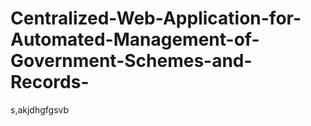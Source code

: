 # Centralized-Web-Application-for-Automated-Management-of-Government-Schemes-and-Records-
s,akjdhgfgsvb
